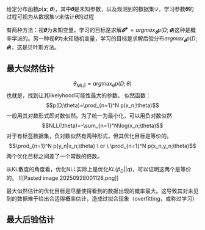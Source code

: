 给定分布函数𝑝(𝒙; 𝜽)，其中𝜽是未知参数，以及观测到的数据集𝒟，学习参数𝜽的过程可视为从数据集𝒟来估计𝜽的过程

有两种方法：视𝜽为未知变量，学习的目标是求解$𝜽^∗ = argmax_𝜽 p(D; 𝜽)$这种是概率学派的。另一种视𝜽为未知随机变量，学习的目标是求解后验分布$argmax_𝜽 p(D; 𝜽)$，这是贝叶斯方法。

## 最大似然估计
$$\theta_{MLE}=arg\max_\theta p(D;\theta)$$
也就是，找到让其likelyhood可能性最大的参数。
似然函数：$$p(D;\theta)=\prod_{n=1}^N p(x_n;\theta)$$一般用其对数形式即对数似然。为了统一为最小化，可以用负对数似然$$NLL(\theta)=-\sum_{n=1}^N\log(x_n;\theta)$$
对于有标签数据集，负对数似然有两种形式，但其优化目标是等价的。
$$\prod_{n=1}^N p(y_n|x_n;\theta) \ or \ \prod_{n=1}^N p(x_n,y_n;\theta)$$两个优化目标之间差了一个常数的倍数。

从KL散度的角度看，优化NLL实际上是优化$KL(\hat{p}_D || q)$，可以证明这两个是等价的。
![[Pasted image 20250928001128.png]]

最大似然估计的优化目标是尽量使得看到的数据出现的概率最大。这导致其对未见到的数据难于给出合适得概率估计，造成过拟合现象（overfitting，或称过学习）

## 最大后验估计
